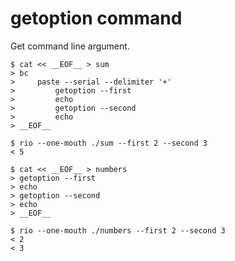 # getoption command

Get command line argument.

	$ cat << __EOF__ > sum
	> bc
	>     paste --serial --delimiter '+'
	>         getoption --first
	>         echo
	>         getoption --second
	>         echo
	> __EOF__

	$ rio --one-mouth ./sum --first 2 --second 3
	< 5

	$ cat << __EOF__ > numbers
	> getoption --first
	> echo
	> getoption --second
	> echo
	> __EOF__

	$ rio --one-mouth ./numbers --first 2 --second 3
	< 2
	< 3
